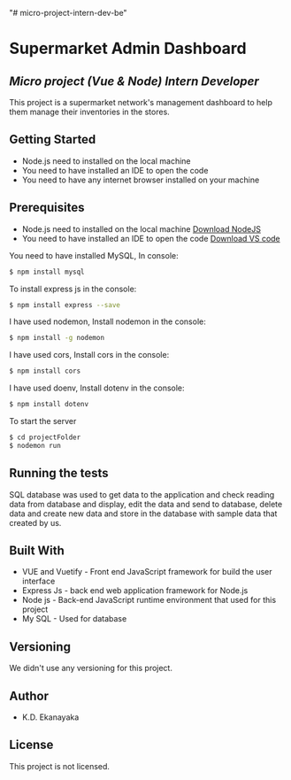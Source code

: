 "# micro-project-intern-dev-be" 

# Supermarket Admin Dashboard
## _Micro project (Vue & Node) Intern Developer_

This project is a supermarket network's management dashboard to help them manage their inventories in the stores.

## Getting Started
- Node.js need to installed on the local machine
- You need to have installed an IDE to open the code
- You need to have any internet browser installed on your machine

## Prerequisites

- Node.js need to installed on the local machine
[Download NodeJS](https://nodejs.org/en/)
- You need to have installed an IDE to open the code
[Download VS code](https://code.visualstudio.com/download)

You need to have installed MySQL, In console:
```sh
$ npm install mysql
```

To install express js in the console:
```sh
$ npm install express --save
```

I have used nodemon, Install nodemon in the console:
```sh
$ npm install -g nodemon
```

I have used cors, Install cors in the console:
```sh
$ npm install cors
```

I have used doenv, Install dotenv in the console:
```sh
$ npm install dotenv
```

To start the server
```sh
$ cd projectFolder
$ nodemon run
```

## Running the tests
SQL database was used to get data to the application and check reading data from database and display, edit the data and send to database, delete data and create new data and store in the database with sample data that created by us.

## Built With
- VUE and Vuetify -  Front end JavaScript framework for build the user interface
- Express Js - back end web application framework for Node.js
- Node js - Back-end JavaScript runtime environment that used for this project 
- My SQL - Used for database

## Versioning
We didn't use any versioning for this project.

## Author
- K.D. Ekanayaka

## License
This project is not licensed.
